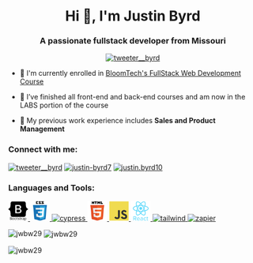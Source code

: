 <h1 align="center">Hi 👋, I'm Justin Byrd</h1>
<h3 align="center">A passionate fullstack developer from Missouri</h3>

<p align="center"> <a href="https://twitter.com/tweeter__byrd" target="blank"><img src="https://img.shields.io/twitter/follow/tweeter__byrd?logo=twitter&style=for-the-badge" alt="tweeter__byrd" /></a> </p>

- 🔭 I'm currently enrolled in [BloomTech's FullStack Web Development Course](https://www.bloomtech.com/)

- 🌱 I’ve finished all front-end and back-end courses and am now in the LABS portion of the course

- 💼 My previous work experience includes **Sales and Product Management**

<h3 align="left">Connect with me:</h3>
<p align="left">
<a href="https://x.com/tweeter__byrd" target="blank"><img align="center" src="https://raw.githubusercontent.com/rahuldkjain/github-profile-readme-generator/master/src/images/icons/Social/twitter.svg" alt="tweeter__byrd" height="30" width="40" /></a>
<a href="https://linkedin.com/in/justin-byrd7" target="blank"><img align="center" src="https://raw.githubusercontent.com/rahuldkjain/github-profile-readme-generator/master/src/images/icons/Social/linked-in-alt.svg" alt="justin-byrd7" height="30" width="40" /></a>
<a href="https://instagram.com/justin.byrd10" target="blank"><img align="center" src="https://raw.githubusercontent.com/rahuldkjain/github-profile-readme-generator/master/src/images/icons/Social/instagram.svg" alt="justin.byrd10" height="30" width="40" /></a>
</p>

<h3 align="left">Languages and Tools:</h3>
<p align="left"> <a href="https://getbootstrap.com" target="_blank" rel="noreferrer"> <img src="https://raw.githubusercontent.com/devicons/devicon/master/icons/bootstrap/bootstrap-plain-wordmark.svg" alt="bootstrap" width="40" height="40"/> </a> <a href="https://www.w3schools.com/css/" target="_blank" rel="noreferrer"> <img src="https://raw.githubusercontent.com/devicons/devicon/master/icons/css3/css3-original-wordmark.svg" alt="css3" width="40" height="40"/> </a> <a href="https://www.cypress.io" target="_blank" rel="noreferrer"> <img src="https://raw.githubusercontent.com/simple-icons/simple-icons/6e46ec1fc23b60c8fd0d2f2ff46db82e16dbd75f/icons/cypress.svg" alt="cypress" width="40" height="40"/> </a> <a href="https://www.w3.org/html/" target="_blank" rel="noreferrer"> <img src="https://raw.githubusercontent.com/devicons/devicon/master/icons/html5/html5-original-wordmark.svg" alt="html5" width="40" height="40"/> </a> <a href="https://developer.mozilla.org/en-US/docs/Web/JavaScript" target="_blank" rel="noreferrer"> <img src="https://raw.githubusercontent.com/devicons/devicon/master/icons/javascript/javascript-original.svg" alt="javascript" width="40" height="40"/> </a> <a href="https://reactjs.org/" target="_blank" rel="noreferrer"> <img src="https://raw.githubusercontent.com/devicons/devicon/master/icons/react/react-original-wordmark.svg" alt="react" width="40" height="40"/> </a> <a href="https://tailwindcss.com/" target="_blank" rel="noreferrer"> <img src="https://www.vectorlogo.zone/logos/tailwindcss/tailwindcss-icon.svg" alt="tailwind" width="40" height="40"/> </a> <a href="https://zapier.com" target="_blank" rel="noreferrer"> <img src="https://www.vectorlogo.zone/logos/zapier/zapier-icon.svg" alt="zapier" width="40" height="40"/> </a> </p>

<p><img align="left" src="https://github-readme-stats.vercel.app/api/top-langs?username=jwbw29&show_icons=true&locale=en&layout=compact" alt="jwbw29" /></p>

<p>&nbsp;<img align="center" src="https://github-readme-stats.vercel.app/api?username=jwbw29&show_icons=true&locale=en" alt="jwbw29" /></p>

<p><img align="center" src="https://github-readme-streak-stats.herokuapp.com/?user=jwbw29&" alt="jwbw29" /></p>
